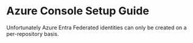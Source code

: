 # Azure Console Setup Guide

Unfortunately Azure Entra Federated identities can only be created on a
per-repository basis.
